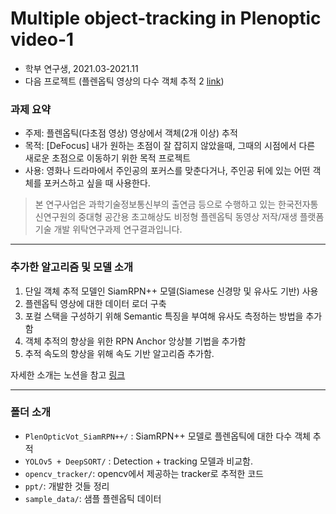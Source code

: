 # Multiple object-tracking in Plenoptic video-1

- 학부 연구생, 2021.03-2021.11
- 다음 프로젝트 (플렌옵틱 영상의 다수 객체 추적 2 [link](https://github.com/jjuun0/object-tracking-2))

### 과제 요약

  - 주제: 플렌옵틱(다초점 영상) 영상에서 객체(2개 이상) 추적  
  - 목적: [DeFocus] 내가 원하는 초점이 잘 잡히지 않았을때, 그때의 시점에서 다른 새로운 초점으로 이동하기 위한 목적 프로젝트 
  - 사용: 영화나 드라마에서 주인공의 포커스를 맞춘다거나, 주인공 뒤에 있는 어떤 객체를 포커스하고 싶을 때 사용한다.

> 본 연구사업은 과학기술정보통신부의 출연금 등으로 수행하고 있는 한국전자통신연구원의 중대형 공간용 초고해상도 비정형 플렌옵틱 동영상 저작/재생 플랫폼 기술 개발 위탁연구과제 연구결과입니다.
---
### 추가한 알고리즘 및 모델 소개
  1. 단일 객체 추적 모델인 SiamRPN++ 모델(Siamese 신경망 및 유사도 기반) 사용
  2. 플렌옵틱 영상에 대한 데이터 로더 구축
  3. 포컬 스택을 구성하기 위해 Semantic 특징을 부여해 유사도 측정하는 방법을 추가함
  4. 객체 추적의 향상을 위한 RPN Anchor 앙상블 기법을 추가함
  5. 추적 속도의 향상을 위해 속도 기반 알고리즘 추가함.  
  
자세한 소개는 노션을 참고 [링크](https://fortune-scraper-694.notion.site/Plenoptic-Video-1-11b24059f39243c1ae4ea8ba441f8057)  

---
### 폴더 소개
- `PlenOpticVot_SiamRPN++/` : SiamRPN++ 모델로 플렌옵틱에 대한 다수 객체 추적  
- `YOLOv5 + DeepSORT/` : Detection + tracking 모델과 비교함.   
- `opencv_tracker/`: opencv에서 제공하는 tracker로 추적한 코드  
- `ppt/`: 개발한 것들 정리 
- `sample_data/`: 샘플 플렌옵틱 데이터
